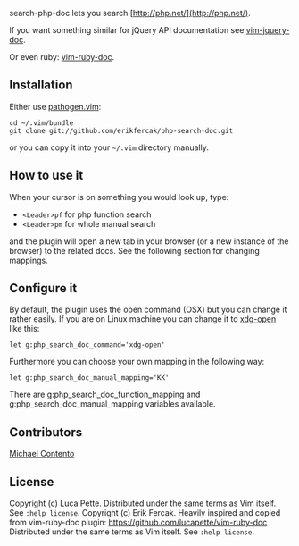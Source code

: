 search-php-doc lets you search [http://php.net/](http://php.net/).

If you want something similar for jQuery API documentation see
[vim-jquery-doc](http://github.com/lucapette/vim-jquery-doc).

Or even ruby:
[vim-ruby-doc](https://github.com/lucapette/vim-ruby-doc).

Installation
------------

Either use [pathogen.vim](https://github.com/tpope/vim-pathogen):

    cd ~/.vim/bundle
    git clone git://github.com/erikfercak/php-search-doc.git

or you can copy it into your `~/.vim` directory manually.

How to use it
-------------

When your cursor is on something you would look up, type:

- `<Leader>pf` for php function search
- `<Leader>pm` for whole manual search

and the plugin will open a new tab in your browser (or a
new instance of the browser) to the related docs. See the following section
for changing mappings.

Configure it
------------

By default, the plugin uses the
open command (OSX) but you can change it rather easily. If you are on Linux machine you
can change it to [xdg-open](http://portland.freedesktop.org/xdg-utils-1.0/xdg-open.html)
like this:

    let g:php_search_doc_command='xdg-open'

Furthermore you can choose your own mapping in the following way:

    let g:php_search_doc_manual_mapping='KK'

There are g:php_search_doc_function_mapping and g:php_search_doc_manual_mapping
variables available.

Contributors
------------
[Michael Contento](https://github.com/michaelcontento)

License
-------

Copyright (c) Luca Pette. Distributed under the same terms as Vim itself. See `:help license`.
Copyright (c) Erik Fercak. Heavily inspired and copied from vim-ruby-doc plugin:
https://github.com/lucapette/vim-ruby-doc
Distributed under the same terms as Vim itself. See `:help license`.
